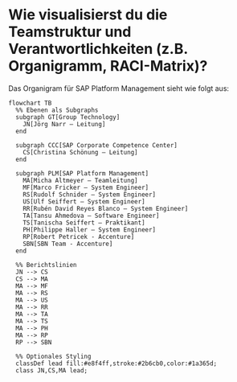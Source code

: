 # Wie visualisierst du die Teamstruktur und Verantwortlichkeiten (z.B. Organigramm, RACI-Matrix)?

Das Organigram für SAP Platform Management sieht wie folgt aus:

```mermaid
flowchart TB
  %% Ebenen als Subgraphs
  subgraph GT[Group Technology]
    JN[Jörg Narr – Leitung]
  end

  subgraph CCC[SAP Corporate Competence Center]
    CS[Christina Schönung – Leitung]
  end

  subgraph PLM[SAP Platform Management]
    MA[Micha Altmeyer – Teamleitung]
    MF[Marco Fricker – System Engineer]
    RS[Rudolf Schnider – System Engineer]
    US[Ulf Seiffert – System Engineer]
    RR[Rubén David Reyes Blanco – System Engineer]
    TA[Tansu Ahmedova – Software Engineer]
    TS[Tanischa Seiffert – Praktikant]
    PH[Philippe Haller – System Engineer]
    RP[Robert Petricek - Accenture]
    SBN[SBN Team - Accenture]
  end

  %% Berichtslinien
  JN --> CS
  CS --> MA
  MA --> MF
  MA --> RS
  MA --> US
  MA --> RR
  MA --> TA
  MA --> TS
  MA --> PH
  MA --> RP
  RP --> SBN

  %% Optionales Styling
  classDef lead fill:#e8f4ff,stroke:#2b6cb0,color:#1a365d;
  class JN,CS,MA lead;
```
